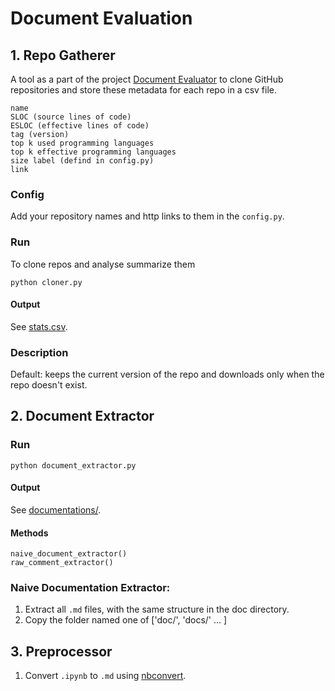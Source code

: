 # Document Evaluation

## 1. Repo Gatherer

A tool as a part of the project [Document Evaluator]() to clone GitHub repositories and store these metadata for each repo in a csv file.

```
name
SLOC (source lines of code)
ESLOC (effective lines of code)
tag (version)
top k used programming languages
top k effective programming languages
size label (defind in config.py)
link
```

### Config
Add your repository names and http links to them in the `config.py`.

### Run

To clone repos and analyse summarize them
```
python cloner.py
```

#### Output
See [stats.csv](https://github.com/ghazalrafiei/RepoGatherer/blob/main/stats.csv).

### Description
Default: keeps the current version of the repo and downloads only when the repo doesn't exist.

## 2. Document Extractor

### Run
```
python document_extractor.py
```
#### Output
See [documentations/]().

#### Methods
```
naive_document_extractor()
raw_comment_extractor()
```

### Naive Documentation Extractor:

1. Extract all `.md` files, with the same structure in the doc directory.
2. Copy the folder named one of ['doc/', 'docs/' ... ]

## 3. Preprocessor

1. Convert `.ipynb` to `.md` using [nbconvert](https://github.com/jupyter/nbconvert).